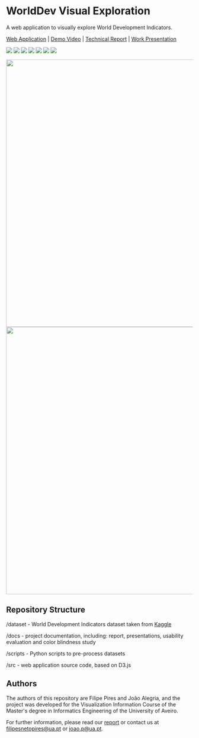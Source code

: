 # WorldDev Visual Exploration
A web application to visually explore World Development Indicators.

[Web Application](https://joao-alegria.github.io/VI/src/html/) | [Demo Video](https://github.com/FilipePires98/WorldDev-VisualExploration/blob/master/Demo.mp4) | [Technical Report](https://github.com/FilipePires98/WorldDev-VisualExploration/blob/master/docs/report.pdf) | [Work Presentation](https://github.com/FilipePires98/WorldDev-VisualExploration/blob/master/docs/presentations/World-Development-Analysis-Application_2ndPresentation.pdf)

![](https://img.shields.io/badge/Academical%20Project-Yes-success)
![](https://img.shields.io/badge/Made%20With-Javascript-red)
![](https://img.shields.io/badge/Made%20With-D3JS-red)
![](https://img.shields.io/badge/Platform-Web-blue)
[![](https://img.shields.io/badge/Dataset-Kaggle-blue)](https://www.kaggle.com/worldbank/world-development-indicators)
![](https://img.shields.io/badge/License-Free%20To%20Use-green)
![](https://img.shields.io/badge/Maintained-No-red)

<img src="https://github.com/FilipePires98/WorldDev-VisualExploration/blob/master/docs/img/screenshots/screenshot_map.png" width="720px">

<img src="https://github.com/FilipePires98/WorldDev-VisualExploration/blob/master/docs/img/screenshots/screenshot_connectedscatterplot.png" width="720px">

## Repository Structure

/dataset    - World Development Indicators dataset taken from [Kaggle](https://www.kaggle.com/worldbank/world-development-indicators)

/docs       - project documentation, including: report, presentations, usability evaluation and color blindness study

/scripts    - Python scripts to pre-process datasets

/src        - web application source code, based on D3.js

## Authors

The authors of this repository are Filipe Pires and João Alegria, and the project was developed for the Visualization Information Course of the Master's degree in Informatics Engineering of the University of Aveiro.

For further information, please read our [report](https://github.com/FilipePires98/WorldDev-VisualExploration/blob/master/docs/report.pdf) or contact us at filipesnetopires@ua.pt or joao.p@ua.pt.
